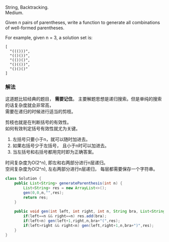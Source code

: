 String, Backtracking.  
Medium. 

Given n pairs of parentheses, write a function to generate all combinations of well-formed parentheses.

For example, given n = 3, a solution set is:
```
[
  "((()))",
  "(()())",
  "(())()",
  "()(())",
  "()()()"
]
```

###  解法
这道题比较经典的题目， **需要记住**。
主要解题思想是递归搜索。但是单纯的搜索的话复杂度就会非常高，  
需要在递归的时候进行适当的剪枝。  

剪枝也就是在判断括号的有效性。  
如何有效判定括号有效性就尤为关键。 

1. 左括号只要小于n，就可以随时加进去。  
2. 如果右括号少于左括号， 且小于n时可以加进去。 
3. 当左括号和右括号都用完时即为正确答案。  

时间复杂度为O(2^n), 即左和右两部分进行n层递归。  
空间复杂度为O(2^n), 左右两部分进行n层递归， 每层都需要保存一个字符串。 


```java
class Solution {
    public List<String> generateParenthesis(int n) {
        List<String> res = new ArrayList<>();
        gen(0,0,n,"",res);
        return res;
    }
    
    public void gen(int left, int right, int n, String bra, List<String> res){
        if(left==n && right==n) res.add(bra);
        if(left<n) gen(left+1,right,n,bra+"(",res);
        if(left>right && right<n) gen(left,right+1,n,bra+")",res);
    }
}
```
